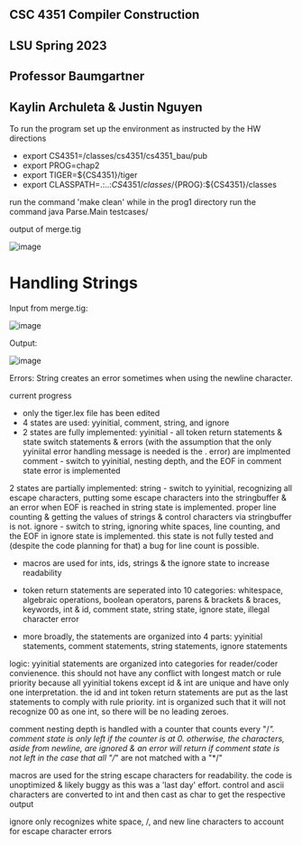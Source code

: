 ## CSC 4351 Compiler Construction
## LSU Spring 2023
## Professor Baumgartner
## Kaylin Archuleta & Justin Nguyen

To run the program set up the environment as instructed by the HW directions

- export CS4351=/classes/cs4351/cs4351_bau/pub
- export PROG=chap2
- export TIGER=${CS4351}/tiger
- export CLASSPATH=.:..:${CS4351}/classes/${PROG}:${CS4351}/classes

run the command 'make clean' while in the prog1 directory
run the command java Parse.Main testcases/<desired test file>

output of merge.tig

![image](https://user-images.githubusercontent.com/76065821/217415440-34ff467b-fc03-448e-b832-eec85ae8ae63.png)

  
  
# Handling Strings 

Input from merge.tig: 

![image](https://user-images.githubusercontent.com/76065821/217417286-ab5fbcec-0c80-4e9e-8ca7-7f0bb47688e8.png)

Output: 

![image](https://user-images.githubusercontent.com/76065821/217417391-48ea460a-bea2-41e4-97da-fb0944f5b92b.png)

  Errors: String creates an error sometimes when using the newline character.

current progress

- only the tiger.lex file has been edited
- 4 states are used:
yyinitial, comment, string, and ignore
- 2 states are fully implemented: 
yyinitial - all token return statements & state switch statements & errors (with the assumption that the only yyiniital error handling message is needed is the . error) are implmented
comment - switch to yyinitial, nesting depth, and the EOF in comment state error is implemented

2 states are partially implemented:
string - switch to yyinitial, recognizing all escape characters, putting some escape characters into the stringbuffer & an error when EOF is reached in string state is implemented. proper line counting & getting the values of strings & control characters via stringbuffer is not.
ignore - switch to string, ignoring white spaces, line counting, and the EOF in ignore state is implemented. this state is not fully tested and (despite the code planning for that) a bug for line count is possible.
- macros are used for ints, ids, strings & the ignore state to increase readability

- token return statements are seperated into 10 categories:
whitespace, algebraic operations, boolean operators, parens & brackets & braces, keywords, int & id, comment state, string state, ignore state, illegal character error
- more broadly, the statements are organized into 4 parts:
yyinitial statements, comment statements, string statements, ignore statements

logic:
yyinitial statements are organized into categories for reader/coder convienence. this should not have any conflict with longest match or rule priority because all yyinitial tokens except id & int are unique and have only one interpretation. the id and int token return statements are put as the last statements to comply with rule priority. int is organized such that it will not recognize 00 as one int, so there will be no leading zeroes.

comment nesting depth is handled with a counter that counts every "/*". comment state is only left if the counter is at 0. otherwise, the characters, aside from newline, are ignored & an error will return if comment state is not left in the case that all "/*" are not matched with a "*/"

macros are used for the string escape characters for readability. the code is unoptimized & likely buggy as this was a 'last day' effort. control and ascii characters are converted to int and then cast as char to get the respective output

ignore only recognizes white space, /, and new line characters to account for escape character errors
